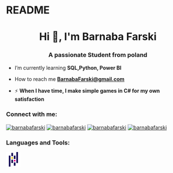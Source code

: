# README
<h1 align="center">Hi 👋, I'm Barnaba Farski</h1>
<h3 align="center">A passionate Student from poland</h3>

 - I’m currently learning **SQL,Python, Power BI**

- How to reach me **BarnabaFarski@gmail.com**

- ⚡ **When I have time, I make simple games in C# for my own satisfaction**

<h3 align="left">Connect with me:</h3>
<p align="left">
<a href="https://twitter.com/barnabafarski" target="blank"><img align="center" src="https://raw.githubusercontent.com/rahuldkjain/github-profile-readme-generator/master/src/images/icons/Social/twitter.svg" alt="barnabafarski" height="30" width="40" /></a>
<a href="https://kaggle.com/barnabafarski" target="blank"><img align="center" src="https://raw.githubusercontent.com/rahuldkjain/github-profile-readme-generator/master/src/images/icons/Social/kaggle.svg" alt="barnabafarski" height="30" width="40" /></a>
<a href="https://fb.com/barnabafarski" target="blank"><img align="center" src="https://raw.githubusercontent.com/rahuldkjain/github-profile-readme-generator/master/src/images/icons/Social/facebook.svg" alt="barnabafarski" height="30" width="40" /></a>
<a href="https://instagram.com/barnabafarski" target="blank"><img align="center" src="https://raw.githubusercontent.com/rahuldkjain/github-profile-readme-generator/master/src/images/icons/Social/instagram.svg" alt="barnabafarski" height="30" width="40" /></a>
</p>

<h3 align="left">Languages and Tools:</h3>
<p align="left"> <a href="https://pandas.pydata.org/" target="_blank" rel="noreferrer"> <img src="https://raw.githubusercontent.com/devicons/devicon/2ae2a900d2f041da66e950e4d48052658d850630/icons/pandas/pandas-original.svg" alt="pandas" width="40" height="40"/> </a> </p>
